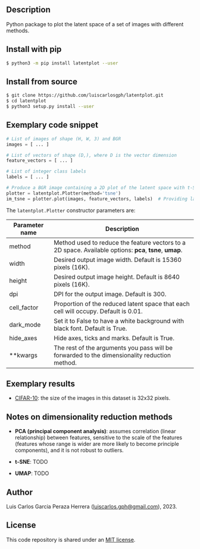 Description
-----------

Python package to plot the latent space of a set of images with different methods.


Install with pip
----------------

```bash
$ python3 -m pip install latentplot --user
```


Install from source
-------------------

```bash
$ git clone https://github.com/luiscarlosgph/latentplot.git
$ cd latentplot
$ python3 setup.py install --user
```


Exemplary code snippet
----------------------

```python
# List of images of shape (H, W, 3) and BGR
images = [ ... ]           

# List of vectors of shape (D,), where D is the vector dimension
feature_vectors = [ ... ]  

# List of integer class labels
labels = [ ... ]           

# Produce a BGR image containing a 2D plot of the latent space with t-SNE
plotter = latentplot.Plotter(method='tsne')                              
im_tsne = plotter.plot(images, feature_vectors, labels)  # Providing labels is optional
```

The `latentplot.Plotter` constructor parameters are:

| Parameter name | Description |
| -------------- | ----------- |
| method         | Method used to reduce the feature vectors to a 2D space. Available options: **pca**, **tsne**, **umap**. |
| width          | Desired output image width. Default is 15360 pixels (16K). |
| height         | Desired output image height. Default is 8640 pixels (16K). |
| dpi            | DPI for the output image. Default is 300. |
| cell_factor    | Proportion of the reduced latent space that each cell will occupy. Default is 0.01. |                         
| dark_mode      | Set it to False to have a white background with black font. Default is True. |          
| hide_axes      | Hide axes, ticks and marks. Default is True. |  
| **kwargs       | The rest of the arguments you pass will be forwarded to the dimensionality reduction method. |


Exemplary results
-----------------

* [CIFAR-10](https://www.cs.toronto.edu/~kriz/cifar.html): the size of the images in this dataset is 32x32 pixels.


<!---
* [PascalVOC](http://host.robots.ox.ac.uk/pascal/VOC):

   TODO

* [Cholec80](http://camma.u-strasbg.fr/datasets):

   TODO
-->

Notes on dimensionality reduction methods
-----------------------------------------

* **PCA (principal component analysis)**: assumes correlation (linear relationship) between features, sensitive to the scale of the features (features whose range is wider are more likely to become principle components), and it is not robust to outliers.

* **t-SNE**: TODO

* **UMAP**: TODO


Author
------

Luis Carlos Garcia Peraza Herrera (luiscarlos.gph@gmail.com), 2023.


License
-------

This code repository is shared under an [MIT license](LICENSE).
